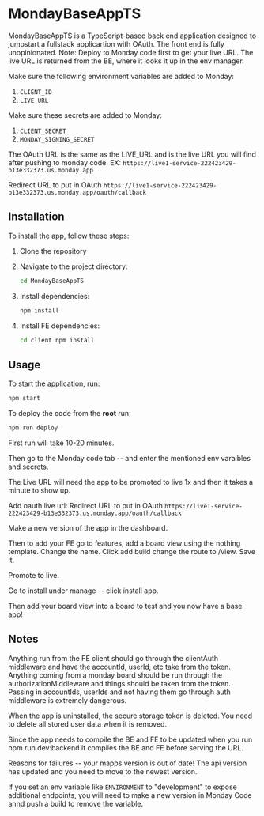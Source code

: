 # MondayBaseAppTS

MondayBaseAppTS is a TypeScript-based back end application designed to jumpstart a fullstack applicartion with OAuth. The front end is fully unopinionated.
Note: Deploy to Monday code first to get your live URL.
The live URL is returned from the BE, where it looks it up in the env manager.

Make sure the following environment variables are added to Monday:

1. `CLIENT_ID`
2. `LIVE_URL`

Make sure these secrets are added to Monday:

1. `CLIENT_SECRET`
2. `MONDAY_SIGNING_SECRET`

The OAuth URL is the same as the LIVE_URL and is the live URL you will find after pushing to monday code. EX:
`https://live1-service-222423429-b13e332373.us.monday.app`

Redirect URL to put in OAuth
`https://live1-service-222423429-b13e332373.us.monday.app/oauth/callback`

## Installation

To install the app, follow these steps:

1. Clone the repository

2. Navigate to the project directory:
   ```bash
   cd MondayBaseAppTS
   ```
3. Install dependencies:

   ```bash
   npm install
   ```

4. Install FE dependencies:
   ```bash
   cd client npm install
   ```

## Usage

To start the application, run:

```bash
npm start
```

To deploy the code from the <b>root</b> run:

```bash
npm run deploy
```

First run will take 10-20 minutes.

Then go to the Monday code tab -- and enter the mentioned env varaibles and secrets.

The Live URL will need the app to be promoted to live 1x and then it takes a minute to show up.

Add oauth live url:
Redirect URL to put in OAuth
`https://live1-service-222423429-b13e332373.us.monday.app/oauth/callback`

Make a new version of the app in the dashboard.

Then to add your FE go to features, add a board view using the nothing template. Change the name. Click add build change the route to /view. Save it.

Promote to live.

Go to install under manage -- click install app.

Then add your board view into a board to test and you now have a base app!

## Notes

Anything run from the FE client should go through the clientAuth middleware and have the accountId, userId, etc take from the token.
Anything coming from a monday board should be run through the authorizationMiddleware and things should be taken from the token.
Passing in accountIds, userIds and not having them go through auth middleware is extremely dangerous.

When the app is uninstalled, the secure storage token is deleted. You need to delete all stored user data when it is removed.

Since the app needs to compile the BE and FE to be updated when you run npm run dev:backend it compiles the BE and FE before serving the URL.

Reasons for failures -- your mapps version is out of date!
The api version has updated and you need to move to the newest version.

If you set an env variable like `ENVIRONMENT` to "development" to expose additional endpoints, you will need to make a new version in Monday Code annd push a build to remove the variable.
